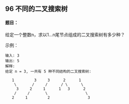 ## 96 不同的二叉搜索树

#### 题目：

给定一个整数n，求以1...n尾节点组成的二叉搜索树有多少种？

示例：

```
输入: 3
输出: 5
解释:
给定 n = 3, 一共有 5 种不同结构的二叉搜索树:

   1         3     3      2      1
    \       /     /      / \      \
     3     2     1      1   3      2
    /     /       \                 \
   2     1         2                 3
```

